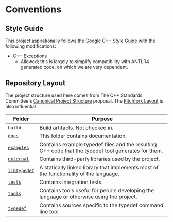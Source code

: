 # Conventions

## Style Guide

This project aspirationally follows the [Google C++ Style Guide](https://google.github.io/styleguide/cppguide.html) with the following modifications:

- C++ Exceptions
    - Allowed; this is largely to simplify compatibility with ANTLR4 generated code, on which we are very dependent.

## Repository Layout

The project structure used here comes from The C++ Standards Committee's [Canonical Project Structure](https://www.open-std.org/jtc1/sc22/wg21/docs/papers/2018/p1204r0.html) proposal. The [Pitchfork Layout](https://api.csswg.org/bikeshed/?force=1&url=https://raw.githubusercontent.com/vector-of-bool/pitchfork/develop/data/spec.bs) is also influential.

| **Folder**   | **Purpose** |
|--------------|-------------|
| `build`      | Build artifacts. Not checked in.            |
| [`docs`](../docs) | This folder contains documentation. |
| [`examples`](../examples/)   | Contains example typedef files and the resulting C++ code that the typedef tool generates for them.            |
| [`external`](../external/)   | Contains third-party libraries used by the project.            |
| [`libtypedef`](../libtypedef/) | A statically linked library that implements most of the functionality of the language.            |
| [`tests`](../tests/)      | Contains integration tests.            |
| [`tools`](../tools)      | Contains tools useful for people developing the language or otherwise using the project.            |
| [`typedef`](../typedef/)    | Contains sources specific to the typedef command line tool.            |
